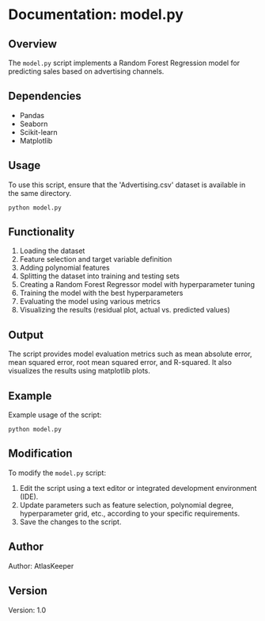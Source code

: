 <h1>Documentation: model.py</h1>

<h2>Overview</h2>
    <p>The <code>model.py</code> script implements a Random Forest Regression model for predicting sales based on advertising channels.</p>

<h2>Dependencies</h2>
    <ul>
        <li>Pandas</li>
        <li>Seaborn</li>
        <li>Scikit-learn</li>
        <li>Matplotlib</li>
    </ul>

<h2>Usage</h2>
    <p>To use this script, ensure that the 'Advertising.csv' dataset is available in the same directory.</p>
    <pre><code>python model.py</code></pre>

<h2>Functionality</h2>
    <ol>
        <li>Loading the dataset</li>
        <li>Feature selection and target variable definition</li>
        <li>Adding polynomial features</li>
        <li>Splitting the dataset into training and testing sets</li>
        <li>Creating a Random Forest Regressor model with hyperparameter tuning</li>
        <li>Training the model with the best hyperparameters</li>
        <li>Evaluating the model using various metrics</li>
        <li>Visualizing the results (residual plot, actual vs. predicted values)</li>
    </ol>

<h2>Output</h2>
    <p>The script provides model evaluation metrics such as mean absolute error, mean squared error, root mean squared error, and R-squared. It also visualizes the results using matplotlib plots.</p>

<h2>Example</h2>
    <p>Example usage of the script:</p>
    <pre><code>python model.py</code></pre>

<h2>Modification</h2>
    <p>To modify the <code>model.py</code> script:</p>
    <ol>
        <li>Edit the script using a text editor or integrated development environment (IDE).</li>
        <li>Update parameters such as feature selection, polynomial degree, hyperparameter grid, etc., according to your specific requirements.</li>
        <li>Save the changes to the script.</li>
    </ol>

<h2>Author</h2>
    <p>Author: AtlasKeeper</p>

<h2>Version</h2>
    <p>Version: 1.0</p>
</body>
</html>
